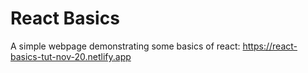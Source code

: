# React Basics 

A simple webpage demonstrating some basics of react: https://react-basics-tut-nov-20.netlify.app
